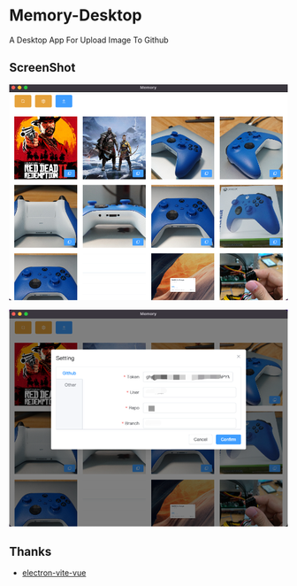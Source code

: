 # Memory-Desktop



A Desktop App For Upload Image To Github



## ScreenShot

![](./screenshot/img1.png)

![](./screenshot/img2.png)

## Thanks

- [electron-vite-vue](https://github.com/electron-vite/electron-vite-vue)
